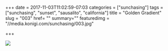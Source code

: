 +++
date = 2017-11-03T11:02:59-07:03
categories = ["sunchasing"]
tags = ["sunchasing", "sunset", "sausalito", "california"]
title = "Golden Gradient"
slug = "003"
href= ""
summary=""
featuredimg = "//media.konigi.com/sunchasing/003.jpg"

+++

<img src="//media.konigi.com/sunchasing/003.jpg" />